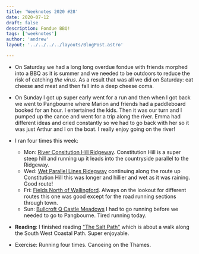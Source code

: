 ```yaml
---
title: 'Weeknotes 2020 #28'
date: 2020-07-12
draft: false
description: Fondue BBQ!
tags: ['weeknotes']
author: 'andrew'
layout: '../../../../layouts/BlogPost.astro'

---
```

-   On Saturday we had a long long overdue fondue with friends morphed into a BBQ as it is summer and we needed to be outdoors to reduce the risk of catching _the virus_. As a result that was all we did on Saturday: eat cheese and meat and then fall into a deep cheese coma.

-   On Sunday I got up super early went for a run and then when I got back we went to Pangbourne where Marion and friends had a paddleboard booked for an hour. I entertained the kids. Then it was our turn and I pumped up the canoe and went for a trip along the river. Emma had different ideas and cried constantly so we had to go back with her so it was just Arthur and I on the boat. I really enjoy going on the river!

-   I ran four times this week:

    -   Mon: [River Consitution Hill Ridgeway](https://www.strava.com/activities/3720462823). Constitution Hill is a super steep hill and running up it leads into the countryside parallel to the Ridgeway.
    -   Wed: [Wet Parallel Lines Ridegway](https://www.strava.com/activities/3730304675) continuing along the route up Constitution Hill this was longer and hillier and wet as it was raining. Good route!
    -   Fri: [Fields North of Wallingford](https://www.strava.com/activities/3739737183). Always on the lookout for different routes this one was good except for the road running sections through town.
    -   Sun: [Bullcroft Q Castle Meadows](https://www.strava.com/activities/3749084643) I had to go running before we needed to go to Pangbourne. Tired running today.

-   **Reading**: I finished reading ["The Salt Path"](https://www.waterstones.com/book/the-salt-path/raynor-winn/9781405937184) which is about a walk along the South West Coastal Path. Super enjoyable.

-   Exercise: Running four times. Canoeing on the Thames.
